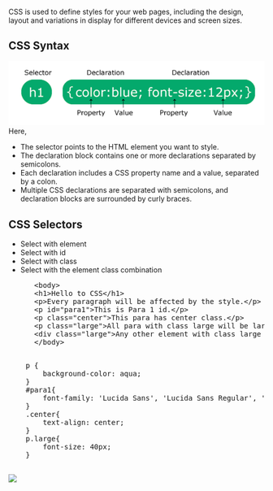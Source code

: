 CSS is used to define styles for your web pages, including the design, layout and variations in display for different devices and screen sizes.

## CSS Syntax
![CSS structure](cssimages/Capture.png)  
Here,
- The selector points to the HTML element you want to style.
- The declaration block contains one or more declarations separated by semicolons.
- Each declaration includes a CSS property name and a value, separated by a colon.
- Multiple CSS declarations are separated with semicolons, and declaration blocks are surrounded by curly braces.

## CSS Selectors
- Select with element
- Select with id
- Select with class
- Select with the element class combination

<div>
  <div>
    <pre>
      &lt;body&gt;
      &lt;h1&gt;Hello to CSS&lt;/h1&gt;
      &lt;p&gt;Every paragraph will be affected by the style.&lt;/p&gt;
      &lt;p id="para1"&gt;This is Para 1 id.&lt;/p&gt;
      &lt;p class="center"&gt;This para has center class.&lt;/p&gt;
      &lt;p class="large"&gt;All para with class large will be large&lt;/p&gt;
      &lt;div class="large"&gt;Any other element with class large won't be large..&lt;/div&gt;
      &lt;/body&gt;
    </pre>
    <pre>
    p {
        background-color: aqua;
    }
    #para1{
        font-family: 'Lucida Sans', 'Lucida Sans Regular', 'Lucida Grande', 'Lucida Sans Unicode', Geneva, Verdana, sans-serif;
    }
    .center{
        text-align: center;
    }
    p.large{
        font-size: 40px;
    }
    </pre>
  </div>
  <div>
    <img src="./cssimage/csssyntax.png">
  </div>
</div>
